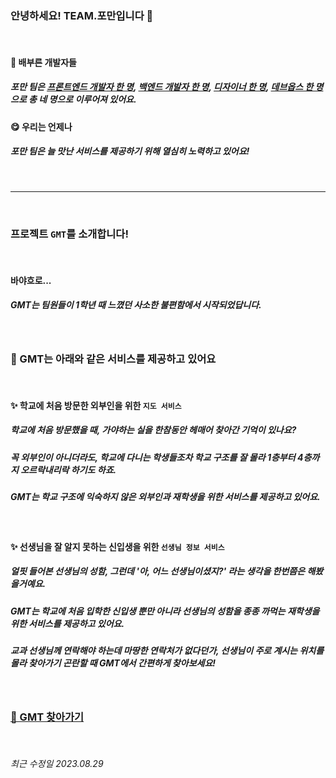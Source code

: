 ### 안녕하세요! TEAM.포만입니다 🙌

<br>

#### 🤗 배부른 개발자들
##### 포만 팀은 [프론트엔드 개발자 한 명](https://github.com/kimgh06), [백엔드 개발자 한 명](https://github.com/ani2689), [디자이너 한 명](https://github.com/sonheylin), [데브옵스 한 명](https://github.com/shk0625)으로 총 네 명으로 이루어져 있어요.

#### 😋 우리는 언제나
##### 포만 팀은 늘 맛난 서비스를 제공하기 위해 열심히 노력하고 있어요!

<br>

---

<br>

### 프로젝트 `GMT`를 소개합니다!

<br>

#### 바야흐로...

##### GMT는 팀원들이 1학년 때 느꼈던 사소한 불편함에서 시작되었답니다.

<br>

### 📢 GMT는 아래와 같은 서비스를 제공하고 있어요

<br>

#### ✨ 학교에 처음 방문한 외부인을 위한 `지도 서비스`

##### 학교에 처음 방문했을 때, 가야하는 실을 한참동안 헤매어 찾아간 기억이 있나요?
##### 꼭 외부인이 아니더라도, 학교에 다니는 학생들조차 학교 구조를 잘 몰라 1층부터 4층까지 오르락내리락 하기도 하죠. 
##### GMT는 학교 구조에 익숙하지 않은 외부인과 재학생을 위한 서비스를 제공하고 있어요.

<br>

#### ✨ 선생님을 잘 알지 못하는 신입생을 위한 `선생님 정보 서비스`

##### 얼핏 들어본 선생님의 성함, 그런데 '아, 어느 선생님이셨지?' 라는 생각을 한번쯤은 해봤을거예요.
##### GMT는 학교에 처음 입학한 신입생 뿐만 아니라 선생님의 성함을 종종 까먹는 재학생을 위한 서비스를 제공하고 있어요.
##### 교과 선생님께 연락해야 하는데 마땅한 연락처가 없다던가, 선생님이 주로 계시는 위치를 몰라 찾아가기 곤란할 때 GMT에서 간편하게 찾아보세요!

<br>

### [🏤 GMT 찾아가기](https://gmt-pmn.store)

<br>

###### 최근 수정일 2023.08.29
